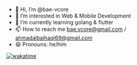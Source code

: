 - 👋 Hi, I’m @bae-vcore
- 👀 I’m interested in Web & Mobile Development
- 🌱 I’m currently learning golang & flutter
- 📫 How to reach me bae.vcore@gmail.com / ahmadalbaihaqi69@gmail.com
- 😄 Pronouns: he/him

[![wakatime](https://wakatime.com/badge/user/7788b7bf-0ab8-4d07-9c7f-62e74a351583.svg)](https://wakatime.com/@7788b7bf-0ab8-4d07-9c7f-62e74a351583)


